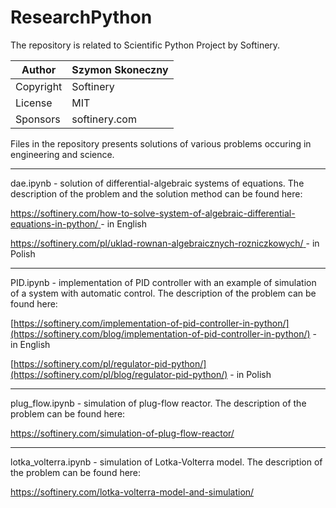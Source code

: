 ﻿# ResearchPython
The repository is related to Scientific Python Project by Softinery.

| Author | Szymon Skoneczny |
| --------------- | --------------- |
| Copyright | Softinery |
| License | MIT |
| Sponsors | softinery.com |

Files in the repository presents solutions of various problems occuring in engineering and science.

----------------------------------------------------------------------------------------------------------------------------------------------------------------
dae.ipynb - solution of differential-algebraic systems of equations. The description of the problem and the solution method can be found here:

[https://softinery.com/how-to-solve-system-of-algebraic-differential-equations-in-python/ ](https://softinery.com/blog/how-to-solve-system-of-differential-algebraic-equations-in-python/) - in English

[https://softinery.com/pl/uklad-rownan-algebraicznych-rozniczkowych/ ](https://softinery.com/pl/blog/uklad-rownan-algebraicznych-rozniczkowych/) - in Polish

----------------------------------------------------------------------------------------------------------------------------------------------------------------
PID.ipynb - implementation of PID controller with an example of simulation of a system with automatic control. The description of the problem can be found here:

[https://softinery.com/implementation-of-pid-controller-in-python/](https://softinery.com/blog/implementation-of-pid-controller-in-python/) - in English

[https://softinery.com/pl/regulator-pid-python/](https://softinery.com/pl/blog/regulator-pid-python/) - in Polish

----------------------------------------------------------------------------------------------------------------------------------------------------------------
plug_flow.ipynb - simulation of plug-flow reactor. The description of the problem can be found here:

https://softinery.com/simulation-of-plug-flow-reactor/

----------------------------------------------------------------------------------------------------------------------------------------------------------------
lotka_volterra.ipynb - simulation of Lotka-Volterra model. The description of the problem can be found here:

https://softinery.com/lotka-volterra-model-and-simulation/
